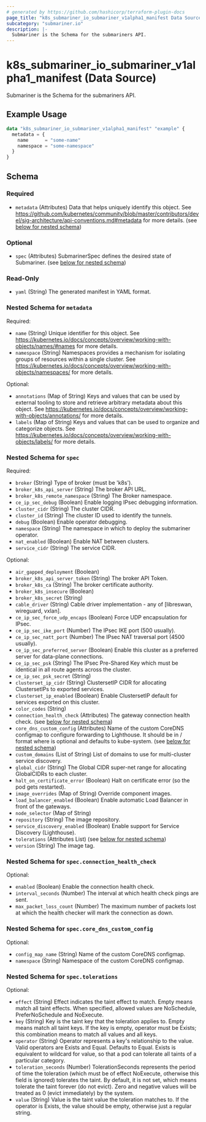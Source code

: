 ```yaml
---
# generated by https://github.com/hashicorp/terraform-plugin-docs
page_title: "k8s_submariner_io_submariner_v1alpha1_manifest Data Source - terraform-provider-k8s"
subcategory: "submariner.io"
description: |-
  Submariner is the Schema for the submariners API.
---
```


# k8s_submariner_io_submariner_v1alpha1_manifest (Data Source)

Submariner is the Schema for the submariners API.

## Example Usage

```terraform
data "k8s_submariner_io_submariner_v1alpha1_manifest" "example" {
  metadata = {
    name      = "some-name"
    namespace = "some-namespace"
  }
}
```

<!-- schema generated by tfplugindocs -->
## Schema

### Required

- `metadata` (Attributes) Data that helps uniquely identify this object. See https://github.com/kubernetes/community/blob/master/contributors/devel/sig-architecture/api-conventions.md#metadata for more details. (see [below for nested schema](#nestedatt--metadata))

### Optional

- `spec` (Attributes) SubmarinerSpec defines the desired state of Submariner. (see [below for nested schema](#nestedatt--spec))

### Read-Only

- `yaml` (String) The generated manifest in YAML format.

<a id="nestedatt--metadata"></a>
### Nested Schema for `metadata`

Required:

- `name` (String) Unique identifier for this object. See https://kubernetes.io/docs/concepts/overview/working-with-objects/names/#names for more details.
- `namespace` (String) Namespaces provides a mechanism for isolating groups of resources within a single cluster. See https://kubernetes.io/docs/concepts/overview/working-with-objects/namespaces/ for more details.

Optional:

- `annotations` (Map of String) Keys and values that can be used by external tooling to store and retrieve arbitrary metadata about this object. See https://kubernetes.io/docs/concepts/overview/working-with-objects/annotations/ for more details.
- `labels` (Map of String) Keys and values that can be used to organize and categorize objects. See https://kubernetes.io/docs/concepts/overview/working-with-objects/labels/ for more details.


<a id="nestedatt--spec"></a>
### Nested Schema for `spec`

Required:

- `broker` (String) Type of broker (must be 'k8s').
- `broker_k8s_api_server` (String) The broker API URL.
- `broker_k8s_remote_namespace` (String) The Broker namespace.
- `ce_ip_sec_debug` (Boolean) Enable logging IPsec debugging information.
- `cluster_cidr` (String) The cluster CIDR.
- `cluster_id` (String) The cluster ID used to identify the tunnels.
- `debug` (Boolean) Enable operator debugging.
- `namespace` (String) The namespace in which to deploy the submariner operator.
- `nat_enabled` (Boolean) Enable NAT between clusters.
- `service_cidr` (String) The service CIDR.

Optional:

- `air_gapped_deployment` (Boolean)
- `broker_k8s_api_server_token` (String) The broker API Token.
- `broker_k8s_ca` (String) The broker certificate authority.
- `broker_k8s_insecure` (Boolean)
- `broker_k8s_secret` (String)
- `cable_driver` (String) Cable driver implementation - any of [libreswan, wireguard, vxlan].
- `ce_ip_sec_force_udp_encaps` (Boolean) Force UDP encapsulation for IPsec.
- `ce_ip_sec_ike_port` (Number) The IPsec IKE port (500 usually).
- `ce_ip_sec_natt_port` (Number) The IPsec NAT traversal port (4500 usually).
- `ce_ip_sec_preferred_server` (Boolean) Enable this cluster as a preferred server for data-plane connections.
- `ce_ip_sec_psk` (String) The IPsec Pre-Shared Key which must be identical in all route agents across the cluster.
- `ce_ip_sec_psk_secret` (String)
- `clusterset_ip_cidr` (String) ClustersetIP CIDR for allocating ClustersetIPs to exported services.
- `clusterset_ip_enabled` (Boolean) Enable ClustersetIP default for services exported on this cluster.
- `color_codes` (String)
- `connection_health_check` (Attributes) The gateway connection health check. (see [below for nested schema](#nestedatt--spec--connection_health_check))
- `core_dns_custom_config` (Attributes) Name of the custom CoreDNS configmap to configure forwarding to Lighthouse. It should be in <namespace>/<name> format where <namespace> is optional and defaults to kube-system. (see [below for nested schema](#nestedatt--spec--core_dns_custom_config))
- `custom_domains` (List of String) List of domains to use for multi-cluster service discovery.
- `global_cidr` (String) The Global CIDR super-net range for allocating GlobalCIDRs to each cluster.
- `halt_on_certificate_error` (Boolean) Halt on certificate error (so the pod gets restarted).
- `image_overrides` (Map of String) Override component images.
- `load_balancer_enabled` (Boolean) Enable automatic Load Balancer in front of the gateways.
- `node_selector` (Map of String)
- `repository` (String) The image repository.
- `service_discovery_enabled` (Boolean) Enable support for Service Discovery (Lighthouse).
- `tolerations` (Attributes List) (see [below for nested schema](#nestedatt--spec--tolerations))
- `version` (String) The image tag.

<a id="nestedatt--spec--connection_health_check"></a>
### Nested Schema for `spec.connection_health_check`

Optional:

- `enabled` (Boolean) Enable the connection health check.
- `interval_seconds` (Number) The interval at which health check pings are sent.
- `max_packet_loss_count` (Number) The maximum number of packets lost at which the health checker will mark the connection as down.


<a id="nestedatt--spec--core_dns_custom_config"></a>
### Nested Schema for `spec.core_dns_custom_config`

Optional:

- `config_map_name` (String) Name of the custom CoreDNS configmap.
- `namespace` (String) Namespace of the custom CoreDNS configmap.


<a id="nestedatt--spec--tolerations"></a>
### Nested Schema for `spec.tolerations`

Optional:

- `effect` (String) Effect indicates the taint effect to match. Empty means match all taint effects. When specified, allowed values are NoSchedule, PreferNoSchedule and NoExecute.
- `key` (String) Key is the taint key that the toleration applies to. Empty means match all taint keys. If the key is empty, operator must be Exists; this combination means to match all values and all keys.
- `operator` (String) Operator represents a key's relationship to the value. Valid operators are Exists and Equal. Defaults to Equal. Exists is equivalent to wildcard for value, so that a pod can tolerate all taints of a particular category.
- `toleration_seconds` (Number) TolerationSeconds represents the period of time the toleration (which must be of effect NoExecute, otherwise this field is ignored) tolerates the taint. By default, it is not set, which means tolerate the taint forever (do not evict). Zero and negative values will be treated as 0 (evict immediately) by the system.
- `value` (String) Value is the taint value the toleration matches to. If the operator is Exists, the value should be empty, otherwise just a regular string.
